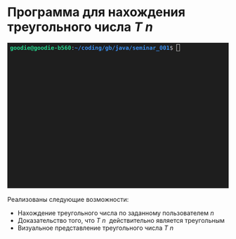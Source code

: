 # Программа для нахождения треугольного числа $T~n~$

![Предпросмотр программы](java_seminar_001_demo.gif)

Реализованы следующие возможности:
- Нахождение треугольного числа по заданному пользователем $n$
- Доказательство того, что $T~n~$ действительно является треугольным
- Визуальное представление треугольного числа $T~n~$